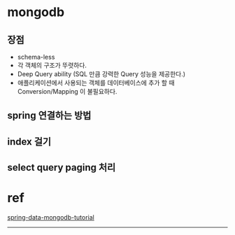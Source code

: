 # mongodb

## 장점
- schema-less 
- 각 객체의 구조가 뚜렷하다.
- Deep Query ability (SQL 만큼 강력한 Query 성능을 제공한다.)
- 애플리케이션에서 사용되는 객체를 데이터베이스에 추가 할 때 Conversion/Mapping 이 불필요하다.


## spring 연결하는 방법


## index 걸기


## select query paging 처리


# ref
[spring-data-mongodb-tutorial](https://www.baeldung.com/spring-data-mongodb-tutorial)

-----

